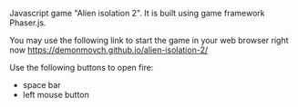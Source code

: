 Javascript game "Alien isolation 2". It is built using game framework Phaser.js. 

You may use the following link to start the game in your web browser right now https://demonmovch.github.io/alien-isolation-2/

Use the following buttons to open fire:
- space bar
- left mouse button
